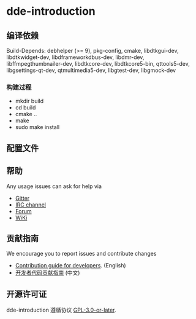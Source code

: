# dde-introduction


## 编译依赖

Build-Depends: debhelper (>= 9),
 pkg-config,
 cmake,
 libdtkgui-dev,
 libdtkwidget-dev,
 libdframeworkdbus-dev,
 libdmr-dev,
 libffmpegthumbnailer-dev,
 libdtkcore-dev,
 libdtkcore5-bin,
 qttools5-dev,
 libgsettings-qt-dev,
 qtmultimedia5-dev,
 libgtest-dev, 
 libgmock-dev

### 构建过程
- mkdir build
- cd build
- cmake ..
- make
- sudo make install

## 配置文件


## 帮助

Any usage issues can ask for help via

* [Gitter](https://gitter.im/orgs/linuxdeepin/rooms)
* [IRC channel](https://webchat.freenode.net/?channels=deepin)
* [Forum](https://bbs.deepin.org)
* [WiKi](http://wiki.deepin.org/)

## 贡献指南

We encourage you to report issues and contribute changes

* [Contribution guide for developers](https://github.com/linuxdeepin/developer-center/wiki/Contribution-Guidelines-for-Developers-en). (English)
* [开发者代码贡献指南](https://github.com/linuxdeepin/developer-center/wiki/Contribution-Guidelines-for-Developers) (中文)

## 开源许可证

dde-introduction 遵循协议 [GPL-3.0-or-later](LICENSE).
